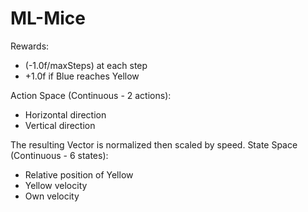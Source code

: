 # ML-Mice

Rewards:

- (-1.0f/maxSteps) at each step
- +1.0f if Blue reaches Yellow 

Action Space (Continuous - 2 actions):

- Horizontal direction
- Vertical direction

The resulting Vector  is normalized then scaled by speed.
State Space (Continuous - 6 states):

- Relative position of Yellow
- Yellow velocity
- Own velocity
